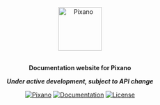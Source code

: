 <div align="center">

<img src="https://raw.githubusercontent.com/pixano/pixano/main/docs/assets/pixano_wide.png" alt="Pixano" height="100"/>

<br/>
<br/>

**Documentation website for Pixano**

**_Under active development, subject to API change_**

[![Pixano](https://img.shields.io/github/v/release/pixano/pixano?label=pixano&logo=github)](https://github.com/pixano/pixano/releases)
[![Documentation](https://img.shields.io/website?url=https%3A%2F%2Fpixano.github.io%2F&up_message=online&down_message=offline&label=docs)](https://pixano.github.io)
[![License](https://img.shields.io/badge/license-CeCILL--C-blue.svg)](LICENSE)

</div>
